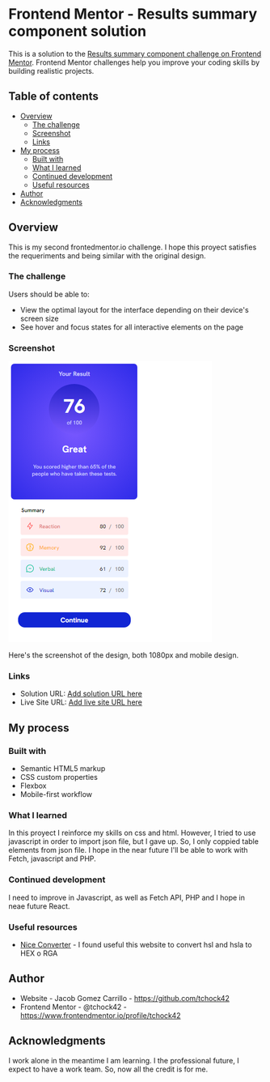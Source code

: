# Frontend Mentor - Results summary component solution

This is a solution to the [Results summary component challenge on Frontend Mentor](https://www.frontendmentor.io/challenges/results-summary-component-CE_K6s0maV). Frontend Mentor challenges help you improve your coding skills by building realistic projects. 

## Table of contents

- [Overview](#overview)
  - [The challenge](#the-challenge)
  - [Screenshot](#screenshot)
  - [Links](#links)
- [My process](#my-process)
  - [Built with](#built-with)
  - [What I learned](#what-i-learned)
  - [Continued development](#continued-development)
  - [Useful resources](#useful-resources)
- [Author](#author)
- [Acknowledgments](#acknowledgments)

## Overview

This is my second frontedmentor.io challenge. I hope this proyect satisfies the requeriments and being similar with the original design.

### The challenge

Users should be able to:

- View the optimal layout for the interface depending on their device's screen size
- See hover and focus states for all interactive elements on the page

### Screenshot

![](screenshot.png)

Here's the screenshot of the design, both 1080px and mobile design.



### Links

- Solution URL: [Add solution URL here](https://your-solution-url.com)
- Live Site URL: [Add live site URL here](https://your-live-site-url.com)

## My process

### Built with

- Semantic HTML5 markup
- CSS custom properties
- Flexbox
- Mobile-first workflow


### What I learned

In this proyect I reinforce my skills on css and html. However, I tried to use javascript in order to import json file, but I gave up. So, I only coppied table elements from json file. I hope in the near future I'll be able to work with Fetch, javascript and PHP.



### Continued development

I need to improve in Javascript, as well as Fetch API, PHP and I hope in neae future React.

### Useful resources

- [Nice Converter](https://nice-converter.com/color/hsl-to-hex) - I found useful this website to convert hsl and hsla to HEX o RGA



## Author

- Website - Jacob Gomez Carrillo - https://github.com/tchock42
- Frontend Mentor - @tchock42 - https://www.frontendmentor.io/profile/tchock42




## Acknowledgments

I work alone in the meantime I am learning. I the professional future, I expect to have a work team. So, now all the credit is for me.
